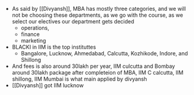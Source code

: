 - As said by [[Divyansh]], MBA has mostly three categories, and we will not be choosing these departments, as we go with the course, as we select our electives our department gets decided
	- operations,
	- finance
	- marketing
- BLACKI in IIM is the top instituttes
	- Bangalore, Lucknow, Ahmedabad, Calcutta, Kozhikode, Indore, and Shillong
- And fees is also around 30lakh per year, IIM culcutta and Bombay around 30lakh package after completeion of MBA, IIM C calcutta, IIM shillong, IIM Mumbai is what main applied by divyansh
- [[Divyansh]] got IIM lucknow
